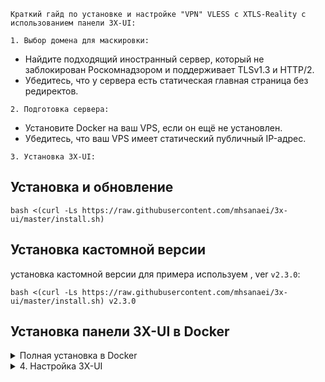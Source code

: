 
`Краткий гайд по установке и настройке "VPN" VLESS с XTLS-Reality с использованием панели 3X-UI:`

`1. Выбор домена для маскировки:`
   - Найдите подходящий иностранный сервер, который не заблокирован Роскомнадзором и поддерживает TLSv1.3 и HTTP/2.
   - Убедитесь, что у сервера есть статическая главная страница без редиректов.

`2. Подготовка сервера:`
   - Установите Docker на ваш VPS, если он ещё не установлен.
   - Убедитесь, что ваш VPS имеет статический публичный IP-адрес.

`3. Установка 3X-UI:`
## Установка и обновление

```
bash <(curl -Ls https://raw.githubusercontent.com/mhsanaei/3x-ui/master/install.sh)
```
## Установка кастомной версии

установка кастомной версии для примера используем
, ver `v2.3.0`:

```
bash <(curl -Ls https://raw.githubusercontent.com/mhsanaei/3x-ui/master/install.sh) v2.3.0
```
## Установка панели 3X-UI в Docker

<details>
  <summary>Полная установка в Docker</summary>

`1. Устанавливаем Docker:`

   ```sh
   bash <(curl -sSL https://get.docker.com)
   ```

`2. Клонируем Repository:`

   ```sh
   git clone https://github.com/MHSanaei/3x-ui.git
   cd 3x-ui
   ```

`3. Запускаем docker-compose`

   ```sh
   docker compose up -d
   ```

   Или

   ```sh
   docker run -itd \
      -e XRAY_VMESS_AEAD_FORCED=false \
      -v $PWD/db/:/etc/x-ui/ \
      -v $PWD/cert/:/root/cert/ \
      --network=host \
      --restart=unless-stopped \
      --name 3x-ui \
      ghcr.io/mhsanaei/3x-ui:latest
   ```

Обновление до последней версии

   ```sh
    cd 3x-ui
    docker compose down
    docker compose pull 3x-ui
    docker compose up -d
   ```

Удаление 3x-ui из docker 

   ```sh
    docker stop 3x-ui
    docker rm 3x-ui
    cd --
    rm -r 3x-ui
   ```

</details>
<details>
<summary>4. Настройка 3X-UI</summary>
   осталось - настроить ее:

Для 3X-UI идем браузером по адресу http://yourserverip:2053/panel/, где yourserverip - IP-адрес вашего сервера или доменное имя, если оно у вас есть и настроено (обратите внимание, протокол http://, а не https://).

Логинимся под стандартными реквизитами admin/admin и видим панель управления:

![image](https://s79klg.storage.yandex.net/rdisk/0c8f798c27547b7fa32ac3eaa084b9e5a64262937c82895c1daaa7c89e6c4259/662d0ba1/GVkrPdnEhCiKAChhJEdOdlGYuxg4ITr2RYPsQ7G1DT6XxVSmRh4ieqMeOrCBcO9414z73PQMev8tRk9dJqKXrw==?uid=0&filename=vl1.png&disposition=inline&hash=&limit=0&content_type=image%2Fpng&owner_uid=0&fsize=64646&hid=97dbfce215a22abaa33e029e89d4957e&media_type=image&tknv=v2&etag=95a0357acce7feac1f599c8bc3d9f076&ts=61714d6b16a40&s=63279f9415e16dee14f9ac6b29df73c1468d0e56b6ad86fe73c962309219013f&pb=U2FsdGVkX1-_lGYvcthB7LazejLN_mY7-X54fKvufo3oywMLO1uLPVo0R75q_2o84Wev_K5RKdThZSV-ScI2Ll5DknrFVVlPhCyPkfNJEX4)

`4.1 Обязательно Переходим в Настройки панели и там:`

- Изменить порт на котором работает панель со стандартного 2053 на какой-нибудь другой (лучше всего где-нибудь в верхнем конце диапазона, до 65535) ;

`Дополнительно Не обязательно:`
- Изменить корневой путь URL-адреса панели с / на что-то  /secretpanel/

![image](https://s584vla.storage.yandex.net/rdisk/8612da373081f61d9d8e8484e6fd375eae9ddcd7e01ad598915dfd3f943d71e0/662d0afc/GVkrPdnEhCiKAChhJEdOdtgoI8k7kIDBSwMw81gReCyw7y_xps6W6wcRjcUy4NPKE2DB0eqngkUyn6yod2Jc8Q==?uid=0&filename=vl2.png&disposition=inline&hash=&limit=0&content_type=image%2Fpng&owner_uid=0&fsize=52624&hid=2ac854353aa79edf352dedc17b29e060&media_type=image&tknv=v2&etag=fee7ce417878aaefb770b3b2a25420cd&ts=61714ccdbb700&s=c685332ab867b510aa66ec605e56dbb151e2e674a4d683f1970477cd60982685&pb=U2FsdGVkX1_LAxt06u9-2M_J2G3Bu3Q9UisBfsxpE0bBkwRJSxIfhUiDh2KBaqf06RsNST7J5JFHwwm1Hq4j-o2tVj23lS1-kymyGxOayvc)

на вкладке "Настройки безопасности" изменить стандартный админский пароль на свой:
![image](https://s639sas.storage.yandex.net/rdisk/7b9a06bb9d17b61c715eddd19a4e0d1559572af210bd247c49ced84d72ce081d/662d0ad0/GVkrPdnEhCiKAChhJEdOdjnqkCcG7domqygAmTM5vl3eKKbN2BInQa2UBRXGys9JVzkKl4Pe5zu-p0IwXl3Emg==?uid=0&filename=vl3.png&disposition=inline&hash=&limit=0&content_type=image%2Fpng&owner_uid=0&fsize=38114&hid=de3137cb6450f9e9f90a9f72fef80d3e&media_type=image&tknv=v2&etag=0ba71e8157490c06b265e5f601b69a78&ts=61714ca3c5400&s=894545516a688de63c96b579f79727671055fe88fd2e7d70482ab0deb7581587&pb=U2FsdGVkX18QuM3APIBUZRZz3tWfV0oWjjdTZ1svye8JM1ILOVy7ZN1VF2lhL-HpcpQc930XQ1iaeNFFOkGQQfV1oIIIlk-_F7DuxhKA2os)

`5. Настройка маскировки(Vless):`
  ![image](https://s93klg.storage.yandex.net/rdisk/ae8ad2cf8cb2e98f9f2c223feed7466a2cfb0c1ce1b5695485ed965df456efbd/662d0a9b/GVkrPdnEhCiKAChhJEdOdrmGiHGBD8IruLhSRHGqmTgxheTIxrvGwc68UzPUV7ycayrXVjpfMYQ5v07ihxTnLg==?uid=0&filename=vl4%20%282%29.png&disposition=inline&hash=&limit=0&content_type=image%2Fpng&owner_uid=0&fsize=89166&hid=e537e6d44ca985b570fbe843043930c9&media_type=image&tknv=v2&etag=fd85e3ca87ef311a73cd898d6dc3a6d3&ts=61714c7139cc0&s=a7af59e1472ed9d54c5015147cb6fa9a3028fa5ddd44c2d885a9d3616160c676&pb=U2FsdGVkX1-9n6gLQ2XAC7IqiqE4TGEZcD9Xg24QauMroNI_Po7sQBnvvEm1q3ggocbL35Q_y_NQc4XDgkzf8v7TUeEUtwDJm7KEGKQ-P48)

 `Примечание` - любое название;
`Протокол` - "vless",
`Listening IP`  - оставляем пустым;
"Порт" -  ставим 443;

Добавление Пользователя:
![image](https://s113klg.storage.yandex.net/rdisk/1809ee80fcac56795f038d2972ddb01b3d68354706e013fa5d084eae981e8191/662d0a51/GVkrPdnEhCiKAChhJEdOdhRxTL8yKBy3baAXH3E1S9Bm0BGbXPjGN0IE9LhqYCG1EVuUhWbkj62JXEgcUpbxGQ==?uid=0&filename=vl5.png&disposition=inline&hash=&limit=0&content_type=image%2Fpng&owner_uid=0&fsize=248545&hid=95e83c7fcd2057259b08a00909d4a644&media_type=image&tknv=v2&etag=3b7c712644fb71b4eaceed65125bea6d&ts=61714c2aa7640&s=48fe8232e6d4e626daa266416ee730be4d720f5ee9bf38b8fdc059a834ce53e6&pb=U2FsdGVkX1-GVh5Ll8_Gbt_y7y8oV7xwgxfUM19VSu_6w3OAeKpym6ETwaA9AL-2dfYQBwGAzz9-R7uI0Lw5tqhrbOZfPcCdngje5-fjVik)
![image](https://s113klg.storage.yandex.net/rdisk/1809ee80fcac56795f038d2972ddb01b3d68354706e013fa5d084eae981e8191/662d0a51/GVkrPdnEhCiKAChhJEdOdhRxTL8yKBy3baAXH3E1S9Bm0BGbXPjGN0IE9LhqYCG1EVuUhWbkj62JXEgcUpbxGQ==?uid=0&filename=vl5.png&disposition=inline&hash=&limit=0&content_type=image%2Fpng&owner_uid=0&fsize=248545&hid=95e83c7fcd2057259b08a00909d4a644&media_type=image&tknv=v2&etag=3b7c712644fb71b4eaceed65125bea6d&ts=61714c2aa7640&s=48fe8232e6d4e626daa266416ee730be4d720f5ee9bf38b8fdc059a834ce53e6&pb=U2FsdGVkX1-GVh5Ll8_Gbt_y7y8oV7xwgxfUM19VSu_6w3OAeKpym6ETwaA9AL-2dfYQBwGAzz9-R7uI0Lw5tqhrbOZfPcCdngje5-fjVik)

`6. Подключение:`

Нажав на значок QR-кода, панель покажет QR-код, который можно отсканировать камерой в мобильных клиентах (v2rayNG или Nekobox на Android, Wings X/FoXray или Shadowrocket на iOS).
   ![image](https://s1027sas.storage.yandex.net/rdisk/61709901cc022546024d05d834153f03b79dcdaf86c7f5cced60e6a071339716/662d0d8a/GVkrPdnEhCiKAChhJEdOdkXPUNw7EbJ6SHOcAtHQ7SCmXyjlzp4nkwDYMw4t1LjzUPYI33uh3DwLxqxX_TN1XQ==?uid=0&filename=vl7.png&disposition=inline&hash=&limit=0&content_type=image%2Fpng&owner_uid=0&fsize=76884&hid=6d1e5583ff9799bd8b0b119675b0b127&media_type=image&tknv=v2&etag=17fa42b6a00651a03c3f225f3406a92f&ts=61714f3d6f680&s=1ab503ba73843ef8342cff9cb9fe6ea36169c3bc5573048e97f3dca5cfc29f3e&pb=U2FsdGVkX19D7O-fqpFU7GEMaqNzbExvp8YhPPKQo1b40Bi6qhBDffVjz9Ie5J7vy6KIseCNFF1o5j1b5g_vVKq1ab06_grQ2Yz_VnrLcHE)


`7. Мониторинг:`

   ![image](https://s96vla.storage.yandex.net/rdisk/e9e47e9e912908803da8b0bb10d789dd5cd370a8c3479591335f5ba7f45e9d29/662d09f5/GVkrPdnEhCiKAChhJEdOdlD9mlPDiNndmyPCbITeyjXbF7GXspKXyADEYPIwzkNDksOV3Rek_lUSHKEBdfTHZg==?uid=0&filename=vl8.png&disposition=inline&hash=&limit=0&content_type=image%2Fpng&owner_uid=0&fsize=59061&hid=79430a6623eec164a0635753095128be&media_type=image&tknv=v2&etag=a9e1557cbaeaa73ca3cbe8415879f2b9&ts=61714bd2ea740&s=cba236efda84016d59a3f2b60137aa928bc5c223407e31089834a3b7c75fb804&pb=U2FsdGVkX19NGZZb3xsF7LhCZQkrraReh-HHenng4cuIQLz8XfhH45uT-Hd1_wA7hG9Px0ZuzNRO_-SuY-vJMgMHpZnF7OK5qp4jvaUrm7c)
</details>
